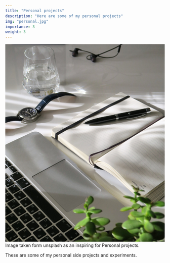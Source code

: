 ```yaml
---
title: "Personal projects"
description: "Here are some of my personal projects"
img: "personal.jpg"
importance: 3
weight: 3
---
```


<div class="row">
    <div class="col-sm mt-3 mt-md-0">
        <img class="img-fluid rounded z-depth-1" src="/img/personal.jpg" alt="" title=""/>
    </div>
</div>
<div class="caption">
    Image taken form unsplash as an inspiring for Personal projects.
</div>

These are some of my personal side projects and experiments.